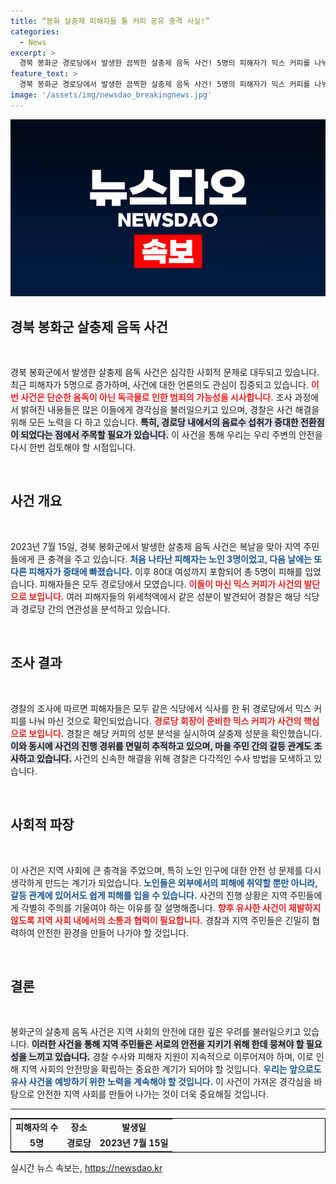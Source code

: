 ```yaml
---
title: “봉화 살충제 피해자들 통 커피 공유 충격 사실!”
categories:
  - News
excerpt: >
  경북 봉화군 경로당에서 발생한 끔찍한 살충제 음독 사건! 5명의 피해자가 믹스 커피를 나눠 마신 것으로 밝혀지며 긴급 수사가 진행 중입니다. 사건의 전말을 알아보세요!
feature_text: >
  경북 봉화군 경로당에서 발생한 끔찍한 살충제 음독 사건! 5명의 피해자가 믹스 커피를 나눠 마신 것으로 밝혀지며 긴급 수사가 진행 중입니다. 사건의 전말을 알아보세요!
image: '/assets/img/newsdao_breakingnews.jpg'
---
```


<p><img src="/assets/img/newsdao_breakingnews.jpg" alt="implanttips 속보" /></p>

<h2 data-ke-size="size26">경북 봉화군 살충제 음독 사건</h2>

<p data-ke-size="size16">&nbsp;</p>

<p data-ke-size="size16">경북 봉화군에서 발생한 살충제 음독 사건은 심각한 사회적 문제로 대두되고 있습니다. 최근 피해자가 5명으로 증가하며, 사건에 대한 언론의도 관심이 집중되고 있습니다. <b><span style="color: #ee2323;">이번 사건은 단순한 음독이 아닌 독극물로 인한 범죄의 가능성을 시사합니다.</span></b> 조사 과정에서 밝혀진 내용들은 많은 이들에게 경각심을 불러일으키고 있으며, 경찰은 사건 해결을 위해 모든 노력을 다 하고 있습니다. <b><span style="background-color: #21538527;">특히, 경로당 내에서의 음료수 섭취가 중대한 전환점이 되었다는 점에서 주목할 필요가 있습니다.</span></b> 이 사건을 통해 우리는 우리 주변의 안전을 다시 한번 검토해야 할 시점입니다.</p>

<p data-ke-size="size16">&nbsp;</p>

<h2 data-ke-size="size26">사건 개요</h2>

<p data-ke-size="size16">&nbsp;</p>

<p data-ke-size="size16">2023년 7월 15일, 경북 봉화군에서 발생한 살충제 음독 사건은 복날을 맞아 지역 주민들에게 큰 충격을 주고 있습니다. <b><span style="color: #1a5490;">처음 나타난 피해자는 노인 3명이었고, 다음 날에는 또 다른 피해자가 중태에 빠졌습니다.</span></b> 이후 80대 여성까지 포함되어 총 5명이 피해를 입었습니다. 피해자들은 모두 경로당에서 모였습니다. <b><span style="color: #ee2323;">이들이 마신 믹스 커피가 사건의 발단으로 보입니다.</span></b> 여러 피해자들의 위세척액에서 같은 성분이 발견되어 경찰은 해당 식당과 경로당 간의 연관성을 분석하고 있습니다.</p>

<p data-ke-size="size16">&nbsp;</p>

<h2 data-ke-size="size26">조사 결과</h2>

<p data-ke-size="size16">&nbsp;</p>

<p data-ke-size="size16">경찰의 조사에 따르면 피해자들은 모두 같은 식당에서 식사를 한 뒤 경로당에서 믹스 커피를 나눠 마신 것으로 확인되었습니다. <b><span style="color: #ee2323;">경로당 회장이 준비한 믹스 커피가 사건의 핵심으로 보입니다.</span></b> 경찰은 해당 커피의 성분 분석을 실시하여 살충제 성분을 확인했습니다. <b><span style="background-color: #21538527;">이와 동시에 사건의 진행 경위를 면밀히 추적하고 있으며, 마을 주민 간의 갈등 관계도 조사하고 있습니다.</span></b> 사건의 신속한 해결을 위해 경찰은 다각적인 수사 방법을 모색하고 있습니다.</p>

<p data-ke-size="size16">&nbsp;</p>

<h2 data-ke-size="size26">사회적 파장</h2>

<p data-ke-size="size16">&nbsp;</p>

<p data-ke-size="size16">이 사건은 지역 사회에 큰 충격을 주었으며, 특히 노인 인구에 대한 안전 성 문제를 다시 생각하게 만드는 계기가 되었습니다. <b><span style="color: #1a5490;">노인들은 외부에서의 피해에 취약할 뿐만 아니라, 갈등 관계에 있어서도 쉽게 피해를 입을 수 있습니다.</span></b> 사건의 진행 상황은 지역 주민들에게 각별히 주의를 기울여야 하는 이유를 잘 설명해줍니다. <b><span style="color: #ee2323;">향후 유사한 사건이 재발하지 않도록 지역 사회 내에서의 소통과 협력이 필요합니다.</span></b> 경찰과 지역 주민들은 긴밀히 협력하여 안전한 환경을 만들어 나가야 할 것입니다.</p>

<p data-ke-size="size16">&nbsp;</p>

<h2 data-ke-size="size26">결론</h2>

<p data-ke-size="size16">&nbsp;</p>

<p data-ke-size="size16">봉화군의 살충제 음독 사건은 지역 사회의 안전에 대한 깊은 우려를 불러일으키고 있습니다. <b><span style="background-color: #21538527;">이러한 사건을 통해 지역 주민들은 서로의 안전을 지키기 위해 한데 뭉쳐야 할 필요성을 느끼고 있습니다.</span></b> 경찰 수사와 피해자 지원이 지속적으로 이루어져야 하며, 이로 인해 지역 사회의 안전망을 확립하는 중요한 계기가 되어야 할 것입니다. <b><span style="color: #1a5490;">우리는 앞으로도 유사 사건을 예방하기 위한 노력을 계속해야 할 것입니다.</span></b> 이 사건이 가져온 경각심을 바탕으로 안전한 지역 사회를 만들어 나가는 것이 더욱 중요해질 것입니다.</p>

<hr>

<table style="width: 100%; border: 1px solid #000;">
    <tr>
        <td style="text-align: center; height: 17px;"><b>피해자의 수</b></td>
        <td style="text-align: center; height: 17px;"><b>장소</b></td>
        <td style="text-align: center; height: 17px;"><b>발생일</b></td>
    </tr>
    <tr>
        <td style="text-align: center; height: 17px;"><b>5명</b></td>
        <td style="text-align: center; height: 17px;"><b>경로당</b></td>
        <td style="text-align: center; height: 17px;"><b>2023년 7월 15일</b></td>
    </tr>
</table>
실시간 뉴스 속보는, <a href="https://newsdao.kr" rel="dofollow">https://newsdao.kr</a>


